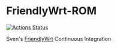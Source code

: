 # FriendlyWrt-ROM
[![Actions Status](https://github.com/shensven/FriendlyWrt-ROM/workflows/FriendlyWrt%20for%20NanoPi%20R2S/badge.svg)](https://github.com/shensven/FriendlyWrt-ROM/actions)

Sven's [FriendlyWrt](https://github.com/friendlyarm/friendlywrt) Continuous Integration
